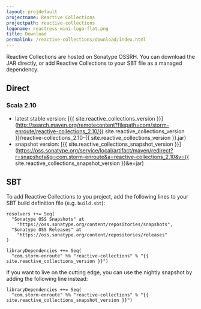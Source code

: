 ```yaml
---
layout: projdefault
projectname: Reactive Collections
projectpath: reactive-collections
logoname: reactress-mini-logo-flat.png
title: Download
permalink: /reactive-collections/download/index.html
---
```





Reactive Collections are hosted on Sonatype OSSRH.
You can download the JAR directly,
or add Reactive Collections to your SBT file as a managed dependency.


## Direct

### Scala 2.10

- latest stable version: [{{ site.reactive_collections_version }}](http://search.maven.org/remotecontent?filepath=com/storm-enroute/reactive-collections_2.10/{{ site.reactive_collections_version }}/reactive-collections_2.10-{{ site.reactive_collections_version }}.jar)
- snapshot version: [{{ site.reactive_collections_snapshot_version }}](https://oss.sonatype.org/service/local/artifact/maven/redirect?r=snapshots&g=com.storm-enroute&a=reactive-collections_2.10&v={{ site.reactive_collections_snapshot_version }}&e=jar)


## SBT

To add Reactive Collections to you project,
add the following lines to your SBT build definition file (e.g. `build.sbt`):

    resolvers ++= Seq(
      "Sonatype OSS Snapshots" at
        "https://oss.sonatype.org/content/repositories/snapshots",
      "Sonatype OSS Releases" at
        "https://oss.sonatype.org/content/repositories/releases"
    )

    libraryDependencies ++= Seq(
      "com.storm-enroute" %% "reactive-collections" % "{{ site.reactive_collections_version }}")

If you want to live on the cutting edge,
you can use the nightly snapshot by adding the following line instead:

    libraryDependencies ++= Seq(
      "com.storm-enroute" %% "reactive-collections" % "{{ site.reactive_collections_snapshot_version }}")


